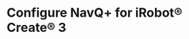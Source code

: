 # Configure NavQ+ for iRobot® Create® 3




[^1]: All trademarks mentioned are the property of their respective owners.